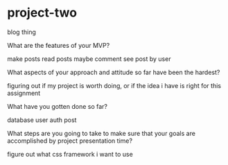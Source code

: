 # project-two
blog thing


What are the features of your MVP?

make posts
read posts
maybe comment
see post by user


What aspects of your approach and attitude so far have been the hardest?

figuring out if my project is worth doing, or if the idea i have is right for this assignment

What have you gotten done so far?

database
user auth
post

What steps are you going to take to make sure that your goals are accomplished by project presentation time?

figure out what css framework i want to use
